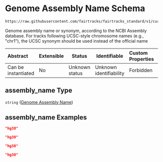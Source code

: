 # Genome Assembly Name Schema

```txt
https://raw.githubusercontent.com/fairtracks/fairtracks_standard/v1/current/json/schema/fairtracks_track.schema.json#/properties/assembly_name
```

Genome assembly name or synonym, according to the NCBI Assembly database. For tracks following UCSC-style chromosome names (e.g., "chr1"), the UCSC synonym should be used instead of the official name


| Abstract            | Extensible | Status         | Identifiable            | Custom Properties | Additional Properties | Access Restrictions | Defined In                                                                                           |
| :------------------ | ---------- | -------------- | ----------------------- | :---------------- | --------------------- | ------------------- | ---------------------------------------------------------------------------------------------------- |
| Can be instantiated | No         | Unknown status | Unknown identifiability | Forbidden         | Allowed               | none                | [fairtracks_track.schema.json\*](../json/schema/fairtracks_track.schema.json "open original schema") |

## assembly_name Type

`string` ([Genome Assembly Name](fairtracks_track-properties-genome-assembly-name.md))

## assembly_name Examples

```json
"hg38"
```

```json
"hg38"
```

```json
"hg38"
```

```json
"hg38"
```
